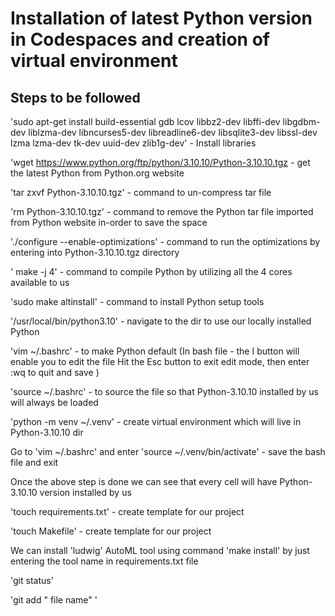 # Installation of latest Python version in Codespaces and creation of virtual environment
## Steps to be followed

'sudo apt-get install build-essential gdb lcov libbz2-dev libffi-dev libgdbm-dev liblzma-dev libncurses5-dev libreadline6-dev libsqlite3-dev libssl-dev lzma lzma-dev tk-dev uuid-dev zlib1g-dev'  - Install libraries

'wget https://www.python.org/ftp/python/3.10.10/Python-3.10.10.tgz - get the latest Python from Python.org website

'tar zxvf Python-3.10.10.tgz' - command to un-compress tar file

'rm Python-3.10.10.tgz' - command to remove the Python tar file imported from Python website in-order to save the space

'./configure --enable-optimizations' - command to run the optimizations by entering into Python-3.10.10.tgz directory

' make -j 4' - command to compile Python by utilizing all the 4 cores available to us

'sudo make altinstall' - command to install Python setup tools

'/usr/local/bin/python3.10' - navigate to the dir to use our locally installed Python

'vim ~/.bashrc' - to make Python default (In bash file - the I button will enable you to edit the file Hit the Esc button to exit edit mode, then enter :wq to quit and save )

'source ~/.bashrc' - to source the file so that Python-3.10.10 installed by us will always be loaded

'python -m venv ~/.venv' - create virtual environment which will live in Python-3.10.10 dir

Go to 'vim ~/.bashrc' and enter 'source ~/.venv/bin/activate' - save the bash file and exit

Once the above step is done we can see that every cell will have Python-3.10.10 version installed by us

'touch requirements.txt' - create template for our project

'touch Makefile' - create template for our project

We can install 'ludwig' AutoML tool using command 'make install' by just entering the tool name in requirements.txt file

'git status'

'git add " file name" '

